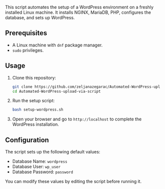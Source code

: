 This script automates the setup of a WordPress environment on a freshly installed Linux machine. It installs NGINX, MariaDB, PHP, configures the database, and sets up WordPress.


## Prerequisites
- A Linux machine with `dnf` package manager.
- `sudo` privileges.

## Usage
1. Clone this repository:
   ```bash
   git clone https://github.com/zeljanazegarac/Automated-WordPress-upload-via-script.git
   cd Automated-WordPress-upload-via-script
   ```

2. Run the setup script:
   ```bash
   bash setup-wordpress.sh
   ```

3. Open your browser and go to `http://localhost` to complete the WordPress installation.

## Configuration

The script sets up the following default values:
- Database Name: `wordpress`
- Database User: `wp_user`
- Database Password: `password`

You can modify these values by editing the script before running it.
